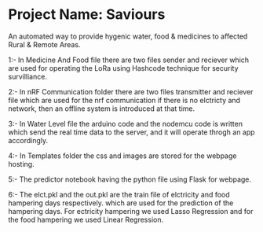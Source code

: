 # Project Name: Saviours

An automated way to provide hygenic water, food & medicines to affected Rural & Remote Areas.

1:- In Medicine And Food file there are two files sender and reciever which are used for operating the LoRa using Hashcode technique for security survilliance.

2:- In nRF Communication folder there are two files transmitter and reciever file which are used for the nrf communication if there is no elctricty and network, then an offline system is introduced at that time.

3:- In Water Level file the arduino code and the nodemcu code is written which send the real time data to the server, and it will operate throgh an app accordingly.

4:- In Templates folder the css and images are stored for the webpage hosting.

5:- The predictor notebook having the python file using Flask for webpage.

6:- The elct.pkl and the out.pkl are the train file of elctricity and food hampering days respectively. which are used for the prediction of the hampering days. For ectricity hampering we used Lasso Regression and for the food hampering we used Linear Regression.
